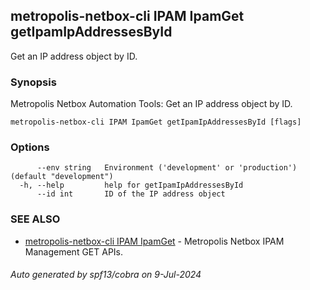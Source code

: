 ## metropolis-netbox-cli IPAM IpamGet getIpamIpAddressesById

Get an IP address object by ID.

### Synopsis


Metropolis Netbox Automation Tools:
  Get an IP address object by ID.

```
metropolis-netbox-cli IPAM IpamGet getIpamIpAddressesById [flags]
```

### Options

```
      --env string   Environment ('development' or 'production') (default "development")
  -h, --help         help for getIpamIpAddressesById
      --id int       ID of the IP address object
```

### SEE ALSO

* [metropolis-netbox-cli IPAM IpamGet]()	 - Metropolis Netbox IPAM Management GET APIs.

###### Auto generated by spf13/cobra on 9-Jul-2024
